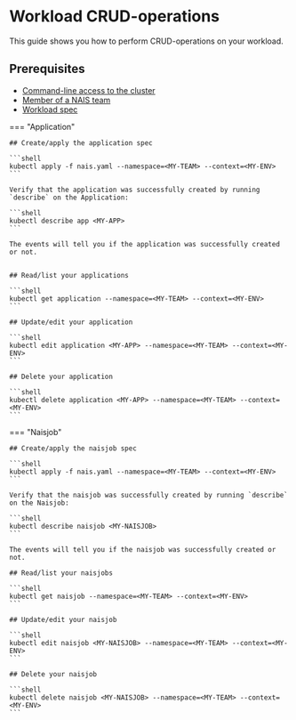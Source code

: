 # Workload CRUD-operations

This guide shows you how to perform CRUD-operations on your workload.

## Prerequisites
- [Command-line access to the cluster](./command-line-access/setup.md)
- [Member of a NAIS team](../explanation/team.md)
- [Workload spec](../explanation/workloads/README.md)

=== "Application"

    ## Create/apply the application spec
    
    ```shell
    kubectl apply -f nais.yaml --namespace=<MY-TEAM> --context=<MY-ENV>
    ```

    Verify that the application was successfully created by running `describe` on the Application:

    ```shell
    kubectl describe app <MY-APP>
    ```

    The events will tell you if the application was successfully created or not.


    ## Read/list your applications

    ```shell
    kubectl get application --namespace=<MY-TEAM> --context=<MY-ENV>
    ```

    ## Update/edit your application
    
    ```shell
    kubectl edit application <MY-APP> --namespace=<MY-TEAM> --context=<MY-ENV>
    ```
    
    ## Delete your application
    
    ```shell
    kubectl delete application <MY-APP> --namespace=<MY-TEAM> --context=<MY-ENV>
    ```

=== "Naisjob"

    ## Create/apply the naisjob spec
    
    ```shell
    kubectl apply -f nais.yaml --namespace=<MY-TEAM> --context=<MY-ENV>
    ```

    Verify that the naisjob was successfully created by running `describe` on the Naisjob:

    ```shell
    kubectl describe naisjob <MY-NAISJOB>
    ```

    The events will tell you if the naisjob was successfully created or not.

    ## Read/list your naisjobs

    ```shell
    kubectl get naisjob --namespace=<MY-TEAM> --context=<MY-ENV>
    ```

    ## Update/edit your naisjob
    
    ```shell
    kubectl edit naisjob <MY-NAISJOB> --namespace=<MY-TEAM> --context=<MY-ENV>
    ```

    ## Delete your naisjob
    
    ```shell
    kubectl delete naisjob <MY-NAISJOB> --namespace=<MY-TEAM> --context=<MY-ENV>
    ```
